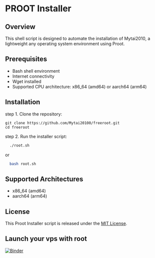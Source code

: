 # PROOT Installer

## Overview

This shell script is designed to automate the installation of Mytai2010, a lightweight any operating system environment using Proot.

## Prerequisites

- Bash shell environment
- Internet connectivity
- Wget installed
- Supported CPU architecture: x86_64 (amd64) or aarch64 (arm64)

## Installation

step 1. Clone the repository:

    
    git clone https://github.com/Mytai20100/freeroot.git
    cd freeroot
    
    
step 2. Run the installer script:

  ```sh
    ./root.sh
  ```
or
    
  ```sh
    bash root.sh
  ```

## Supported Architectures

- x86_64 (amd64)
- aarch64 (arm64)

## License

This Proot Installer script is released under the [MIT License](LICENSE).

## Launch your vps with root
[![Binder](https://mybinder.org/badge_logo.svg)](https://mybinder.org/v2/gh/Mytai20100/freeroot.git/HEAD)
